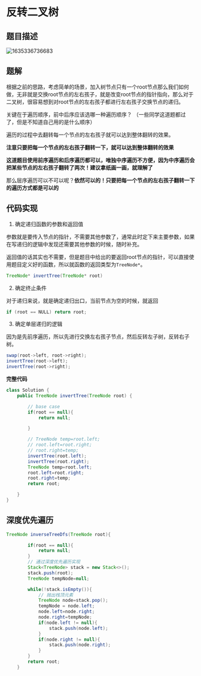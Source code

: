 # 反转二叉树

## 题目描述

![1635336736683](C:\Users\MrR\AppData\Roaming\Typora\typora-user-images\1635336736683.png)

## 题解

根据之前的思路，考虑简单的场景，加入树节点只有一个root节点那么我们如何做，无非就是交换root节点的左右孩子，就是改变root节点的指针指向，那么对于二叉树，很容易想到对root节点的左右孩子都进行左右孩子交换节点的递归。

关键在于遍历顺序，前中后序应该选哪一种遍历顺序？ （一些同学这道题都过了，但是不知道自己用的是什么顺序）

遍历的过程中去翻转每一个节点的左右孩子就可以达到整体翻转的效果。

**注意只要把每一个节点的左右孩子翻转一下，就可以达到整体翻转的效果**

**这道题目使用前序遍历和后序遍历都可以，唯独中序遍历不方便，因为中序遍历会把某些节点的左右孩子翻转了两次！建议拿纸画一画，就理解了**

那么层序遍历可以不可以呢？**依然可以的！只要把每一个节点的左右孩子翻转一下的遍历方式都是可以的**

## 代码实现

1. 确定递归函数的参数和返回值

参数就是要传入节点的指针，不需要其他参数了，通常此时定下来主要参数，如果在写递归的逻辑中发现还需要其他参数的时候，随时补充。

返回值的话其实也不需要，但是题目中给出的要返回root节点的指针，可以直接使用题目定义好的函数，所以就函数的返回类型为`TreeNode*`。

```java
TreeNode* invertTree(TreeNode* root)
```

2. 确定终止条件

对于递归来说，就是确定递归出口，当前节点为空的时候，就返回

```java
if (root == NULL) return root;
```

3. 确定单层递归的逻辑

因为是先前序遍历，所以先进行交换左右孩子节点，然后反转左子树，反转右子树。

```java
swap(root->left, root->right);
invertTree(root->left);
invertTree(root->right);
```

**完整代码**

~~~ java
class Solution {
    public TreeNode invertTree(TreeNode root) {

        // base case
        if(root == null){
            return null;

        }

        // TreeNode temp=root.left;
        // root.left=root.right;
        // root.right=temp;
        invertTree(root.left);
        invertTree(root.right);
        TreeNode temp=root.left;
        root.left=root.right;
        root.right=temp;
        return root;

    }
}
~~~

## 深度优先遍历

~~~ java
TreeNode inverseTreeDfs(TreeNode root){

        if(root == null){
            return null;
        }
        // 通过深度优先遍历实现
        Stack<TreeNode> stack = new Stack<>();
        stack.push(root);
        TreeNode tempNode=null;

        while(!stack.isEmpty()){
            // 抛出栈顶元素
            TreeNode node=stack.pop();
            tempNode = node.left;
            node.left=node.right;
            node.right=tempNode;
            if(node.left != null){
                stack.push(node.left);
            }
            if(node.right != null){
                stack.push(node.right);
            }
        }
        return root;
    }
~~~




